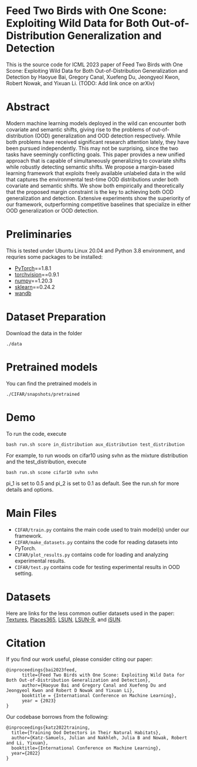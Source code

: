 # Feed Two Birds with One Scone: Exploiting Wild Data for Both Out-of-Distribution Generalization and Detection

This is the source code for ICML 2023 paper of Feed Two Birds with One Scone: Exploiting Wild Data for Both Out-of-Distribution Generalization and Detection by Haoyue Bai, Gregory Canal, Xuefeng Du, Jeongyeol Kwon, Robert Nowak, and Yixuan Li. (TODO: Add link once on arXiv)

# Abstract

Modern machine learning models deployed in the wild can encounter both covariate and semantic shifts, giving rise to the problems of out-of-distribution (OOD) generalization and OOD detection respectively. While both problems have received significant research attention lately, they have been pursued independently. This may not be surprising, since the two tasks have seemingly conflicting goals. This paper provides a new unified approach that is capable of simultaneously generalizing to covariate shifts while robustly detecting semantic shifts. We propose a margin-based learning framework that exploits freely available unlabeled data in the wild that captures the environmental test-time OOD distributions under both covariate and semantic shifts. We show both empirically and theoretically that the proposed margin constraint is the key to achieving both OOD generalization and detection.  Extensive experiments show the superiority of our framework, outperforming competitive baselines that specialize in either OOD generalization or OOD detection.

# Preliminaries

This is tested under Ubuntu Linux 20.04 and Python 3.8 environment, and requries some packages to be installed:
* [PyTorch](https://pytorch.org/)==1.8.1
* [torchvision](https://pypi.org/project/torchvision/)==0.9.1
* [numpy](http://www.numpy.org/)==1.20.3
* [sklearn](https://scikit-learn.org/stable/)==0.24.2
* [wandb](https://pypi.org/project/wandb/)

# Dataset Preparation

Download the data in the folder

```
./data
```



# Pretrained models

You can find the pretrained models in 

```
./CIFAR/snapshots/pretrained
```


# Demo

To run the code, execute 

```
bash run.sh score in_distribution aux_distribution test_distribution 
```

For example, to run woods on cifar10 using svhn as the mixture distribution and the test_distribution, execute

```
bash run.sh scone cifar10 svhn svhn
```

pi_1 is set to 0.5 and pi_2 is set to 0.1 as default. See the run.sh for more details and options. 

# Main Files

* ```CIFAR/train.py``` contains the main code used to train model(s) under our framework.
* ```CIFAR/make_datasets.py``` contains the code for reading datasets into PyTorch.
* ```CIFAR/plot_results.py``` contains code for loading and analyzing experimental results.
* ```CIFAR/test.py``` contains code for testing experimental results in OOD setting.




# Datasets

Here are links for the less common outlier datasets used in the paper: [Textures](https://www.robots.ox.ac.uk/~vgg/data/dtd/),
[Places365](http://places2.csail.mit.edu/download.html), [LSUN](https://www.dropbox.com/s/fhtsw1m3qxlwj6h/LSUN.tar.gz),
[LSUN-R](https://www.dropbox.com/s/moqh2wh8696c3yl/LSUN_resize.tar.gz), and [iSUN](https://www.dropbox.com/s/ssz7qxfqae0cca5/iSUN.tar.gz).


# Citation

If you find our work useful, please consider citing our paper:

```
@inproceedings{bai2023feed,
      title={Feed Two Birds with One Scone: Exploiting Wild Data for Both Out-of-Distribution Generalization and Detection}, 
      author={Haoyue Bai and Gregory Canal and Xuefeng Du and Jeongyeol Kwon and Robert D Nowak and Yixuan Li},
      booktitle = {International Conference on Machine Learning},
      year = {2023}
}
```
Our codebase borrows from the following:
```
@inproceedings{katz2022training,
  title={Training Ood Detectors in Their Natural Habitats},
  author={Katz-Samuels, Julian and Nakhleh, Julia B and Nowak, Robert and Li, Yixuan},
  booktitle={International Conference on Machine Learning},
  year={2022}
}
```

